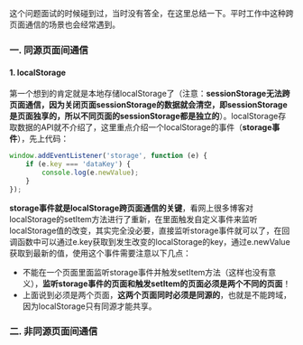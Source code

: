 这个问题面试的时候碰到过，当时没有答全，在这里总结一下。平时工作中这种跨页面通信的场景也会经常遇到。

### 一. 同源页面间通信

#### 1. localStorage
第一个想到的肯定就是本地存储localStorage了（注意：**sessionStorage无法跨页面通信，因为关闭页面sessionStorage的数据就会清空，即sessionStorage是页面独享的，所以不同页面的sessionStorage都是独立的**）。localStorage存取数据的API就不介绍了，这里重点介绍一个localStorage的事件（**storage事件**），先上代码：

```javascript
window.addEventListener('storage', function (e) {
    if (e.key === 'dataKey') {
        console.log(e.newValue);
    }
});
```

**storage事件就是localStorage跨页面通信的关键**，看网上很多博客对localStorage的setItem方法进行了重新，在里面触发自定义事件来监听localStorage值的改变，其实完全没必要，直接监听storage事件就可以了，在回调函数中可以通过e.key获取到发生改变的localStorage的key，通过e.newValue获取到最新的值，使用这个事件需要注意以下几点：

- 不能在一个页面里面监听storage事件并触发setItem方法（这样也没有意义），**监听storage事件的页面和触发setItem的页面必须是两个不同的页面**！
- 上面说到必须是两个页面，**这两个页面同时必须是同源的**，也就是不能跨域，因为localStorage只有同源才能共享。

### 二. 非同源页面间通信
